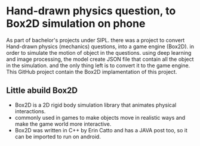 # Hand-drawn physics question, to Box2D simulation on phone

As part of bachelor's projects under SIPL. there was a project to convert Hand-drawn physics (mechanics) questions, into a game engine  (Box2D). in order to simulate the motion of object in the questions. using deep learning and image processing, the model create JSON file that contain all the object in the simulation. and the only thing left is to convert it to the game engine.
This GitHub project contain the Box2D implamentation of this project.

## Little abuild Box2D
* Box2D is a 2D rigid body simulation library that animates physical interactions.
* commonly used in games to make objects move in realistic ways and make the game world more interactive.
* Box2D was written in C++ by Erin Catto and has a JAVA post too, so it can be imported to run on android.

